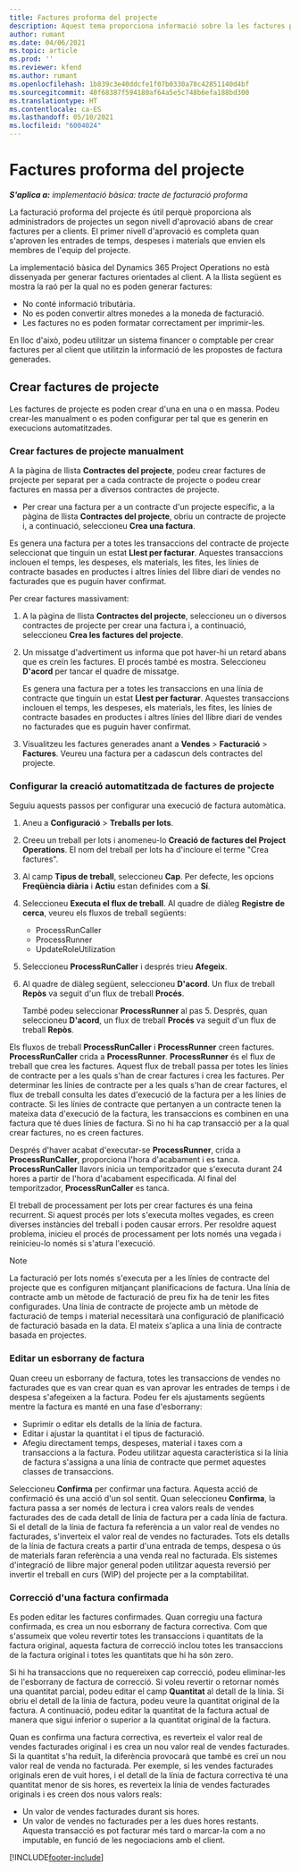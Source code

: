 ```yaml
---
title: Factures proforma del projecte
description: Aquest tema proporciona informació sobre la les factures proforma del projecte a Project Operations.
author: rumant
ms.date: 04/06/2021
ms.topic: article
ms.prod: ''
ms.reviewer: kfend
ms.author: rumant
ms.openlocfilehash: 1b839c3e40ddcfe1f07b0330a78c42851140d4bf
ms.sourcegitcommit: 40f68387f594180af64a5e5c748b6efa188bd300
ms.translationtype: HT
ms.contentlocale: ca-ES
ms.lasthandoff: 05/10/2021
ms.locfileid: "6004024"
---
```

# <a name="proforma-project-pnvoices"></a>Factures proforma del projecte

_**S'aplica a:** implementació bàsica: tracte de facturació proforma_

La facturació proforma del projecte és útil perquè proporciona als administradors de projectes un segon nivell d'aprovació abans de crear factures per a clients. El primer nivell d'aprovació es completa quan s'aproven les entrades de temps, despeses i materials que envien els membres de l'equip del projecte.

La implementació bàsica del Dynamics 365 Project Operations no està dissenyada per generar factures orientades al client. A la llista següent es mostra la raó per la qual no es poden generar factures:

- No conté informació tributària.
- No es poden convertir altres monedes a la moneda de facturació.
- Les factures no es poden formatar correctament per imprimir-les.

En lloc d'això, podeu utilitzar un sistema financer o comptable per crear factures per al client que utilitzin la informació de les propostes de factura generades.

## <a name="creating-project-invoices"></a>Crear factures de projecte

Les factures de projecte es poden crear d'una en una o en massa. Podeu crear-les manualment o es poden configurar per tal que es generin en execucions automatitzades.

### <a name="manually-create-project-invoices"></a>Crear factures de projecte manualment 

A la pàgina de llista **Contractes del projecte**, podeu crear factures de projecte per separat per a cada contracte de projecte o podeu crear factures en massa per a diversos contractes de projecte.

   - Per crear una factura per a un contracte d'un projecte específic, a la pàgina de llista **Contractes del projecte**, obriu un contracte de projecte i, a continuació, seleccioneu **Crea una factura**.

   Es genera una factura per a totes les transaccions del contracte de projecte seleccionat que tinguin un estat **Llest per facturar**. Aquestes transaccions inclouen el temps, les despeses, els materials, les fites, les línies de contracte basades en productes i altres línies del llibre diari de vendes no facturades que es puguin haver confirmat.

Per crear factures massivament:

1. A la pàgina de llista **Contractes del projecte**, seleccioneu un o diversos contractes de projecte per crear una factura i, a continuació, seleccioneu **Crea les factures del projecte**.
2. Un missatge d'advertiment us informa que pot haver-hi un retard abans que es creïn les factures. El procés també es mostra. Seleccioneu **D'acord** per tancar el quadre de missatge.

   Es genera una factura per a totes les transaccions en una línia de contracte que tinguin un estat **Llest per facturar**. Aquestes transaccions inclouen el temps, les despeses, els materials, les fites, les línies de contracte basades en productes i altres línies del llibre diari de vendes no facturades que es puguin haver confirmat.

3. Visualitzeu les factures generades anant a **Vendes** \> **Facturació** \> **Factures**. Veureu una factura per a cadascun dels contractes del projecte.

### <a name="set-up-automated-creation-of-project-invoices"></a>Configurar la creació automatitzada de factures de projecte 

Seguiu aquests passos per configurar una execució de factura automàtica.

1. Aneu a **Configuració** \> **Treballs per lots**.
2. Creeu un treball per lots i anomeneu-lo **Creació de factures del Project Operations**. El nom del treball per lots ha d'incloure el terme "Crea factures".
3. Al camp **Tipus de treball**, seleccioneu **Cap**. Per defecte, les opcions **Freqüència diària** i **Actiu** estan definides com a **Sí**.
4. Seleccioneu **Executa el flux de treball**. Al quadre de diàleg **Registre de cerca**, veureu els fluxos de treball següents:

    - ProcessRunCaller
    - ProcessRunner
    - UpdateRoleUtilization

5. Seleccioneu **ProcessRunCaller** i després trieu **Afegeix**.
6. Al quadre de diàleg següent, seleccioneu **D'acord**. Un flux de treball **Repòs** va seguit d'un flux de treball **Procés**.

    També podeu seleccionar **ProcessRunner** al pas 5. Després, quan seleccioneu **D'acord**, un flux de treball **Procés** va seguit d'un flux de treball **Repòs**.

Els fluxos de treball **ProcessRunCaller** i **ProcessRunner** creen factures. **ProcessRunCaller** crida a **ProcessRunner**. **ProcessRunner** és el flux de treball que crea les factures. Aquest flux de treball passa per totes les línies de contracte per a les quals s'han de crear factures i crea les factures. Per determinar les línies de contracte per a les quals s'han de crear factures, el flux de treball consulta les dates d'execució de la factura per a les línies de contracte. Si les línies de contracte que pertanyen a un contracte tenen la mateixa data d'execució de la factura, les transaccions es combinen en una factura que té dues línies de factura. Si no hi ha cap transacció per a la qual crear factures, no es creen factures.

Després d'haver acabat d'executar-se **ProcessRunner**, crida a **ProcessRunCaller**, proporciona l'hora d'acabament i es tanca. **ProcessRunCaller** llavors inicia un temporitzador que s'executa durant 24 hores a partir de l'hora d'acabament especificada. Al final del temporitzador, **ProcessRunCaller** es tanca.

El treball de processament per lots per crear factures és una feina recurrent. Si aquest procés per lots s'executa moltes vegades, es creen diverses instàncies del treball i poden causar errors. Per resoldre aquest problema, inicieu el procés de processament per lots només una vegada i reinicieu-lo només si s'atura l'execució.

> [!NOTE]
> La facturació per lots només s'executa per a les línies de contracte del projecte que es configuren mitjançant planificacions de factura. Una línia de contracte amb un mètode de facturació de preu fix ha de tenir les fites configurades. Una línia de contracte de projecte amb un mètode de facturació de temps i material necessitarà una configuració de planificació de facturació basada en la data. El mateix s'aplica a una línia de contracte basada en projectes.      
 
### <a name="edit-a-draft-invoice"></a>Editar un esborrany de factura

Quan creeu un esborrany de factura, totes les transaccions de vendes no facturades que es van crear quan es van aprovar les entrades de temps i de despesa s'afegeixen a la factura. Podeu fer els ajustaments següents mentre la factura es manté en una fase d'esborrany:

- Suprimir o editar els detalls de la línia de factura.
- Editar i ajustar la quantitat i el tipus de facturació.
- Afegiu directament temps, despeses, material i taxes com a transaccions a la factura. Podeu utilitzar aquesta característica si la línia de factura s'assigna a una línia de contracte que permet aquestes classes de transaccions.

Seleccioneu **Confirma** per confirmar una factura. Aquesta acció de confirmació és una acció d'un sol sentit. Quan seleccioneu **Confirma**, la factura passa a ser només de lectura i crea valors reals de vendes facturades des de cada detall de línia de factura per a cada línia de factura. Si el detall de la línia de factura fa referència a un valor real de vendes no facturades, s'inverteix el valor real de vendes no facturades. Tots els detalls de la línia de factura creats a partir d'una entrada de temps, despesa o ús de materials faran referència a una venda real no facturada. Els sistemes d'integració de llibre major general poden utilitzar aquesta reversió per invertir el treball en curs (WIP) del projecte per a la comptabilitat.

### <a name="correct-a-confirmed-invoice"></a>Correcció d'una factura confirmada

Es poden editar les factures confirmades. Quan corregiu una factura confirmada, es crea un nou esborrany de factura correctiva. Com que s'assumeix que voleu revertir totes les transaccions i quantitats de la factura original, aquesta factura de correcció inclou totes les transaccions de la factura original i totes les quantitats que hi ha són zero.

Si hi ha transaccions que no requereixen cap correcció, podeu eliminar-les de l'esborrany de factura de correcció. Si voleu revertir o retornar només una quantitat parcial, podeu editar el camp **Quantitat** al detall de la línia. Si obriu el detall de la línia de factura, podeu veure la quantitat original de la factura. A continuació, podeu editar la quantitat de la factura actual de manera que sigui inferior o superior a la quantitat original de la factura.

Quan es confirma una factura correctiva, es reverteix el valor real de vendes facturades original i es crea un nou valor real de vendes facturades. Si la quantitat s'ha reduït, la diferència provocarà que també es creï un nou valor real de venda no facturada. Per exemple, si les vendes facturades originals eren de vuit hores, i el detall de la línia de factura correctiva té una quantitat menor de sis hores, es reverteix la línia de vendes facturades originals i es creen dos nous valors reals:

- Un valor de vendes facturades durant sis hores.
- Un valor de vendes no facturades per a les dues hores restants. Aquesta transacció es pot facturar més tard o marcar-la com a no imputable, en funció de les negociacions amb el client.



[!INCLUDE[footer-include](../../includes/footer-banner.md)]
